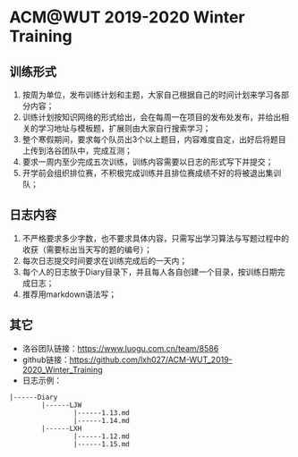 # ACM@WUT 2019-2020 Winter Training

## 训练形式
1. 按周为单位，发布训练计划和主题，大家自己根据自己的时间计划来学习各部分内容；
2. 训练计划按知识网络的形式给出，会在每周一在项目的发布处发布，并给出相关的学习地址与模板题，扩展则由大家自行搜索学习；
3. 整个寒假期间，要求每个队员出3个以上题目，内容难度自定，出好后将题目上传到洛谷团队中，完成互测；
4. 要求一周内至少完成五次训练，训练内容需要以日志的形式写下并提交；
5. 开学前会组织排位赛，不积极完成训练并且排位赛成绩不好的将被退出集训队；

## 日志内容
1. 不严格要求多少字数，也不要求具体内容，只需写出学习算法与写题过程中的收获（需要标出当天写的题的编号）；
2. 每次日志提交时间要求在训练完成后的一天内；
3. 每个人的日志放于Diary目录下，并且每人各自创建一个目录，按训练日期完成日志；
4. 推荐用markdown语法写；

## 其它
- 洛谷团队链接：https://www.luogu.com.cn/team/8586
- github链接：https://github.com/lxh027/ACM-WUT_2019-2020_Winter_Training
- 日志示例：

```
|------Diary
        |------LJW
                |------1.13.md
                |------1.14.md
        |------LXH
                |------1.12.md
                |------1.15.md
```

